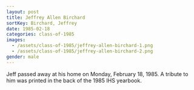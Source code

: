 ```yaml
---
layout: post
title: Jeffrey Allen Birchard
sortKey: Birchard, Jeffrey
date: 1985-02-18
categories: class-of-1985
images:
  - /assets/class-of-1985/jeffrey-allen-birchard-1.png
  - /assets/class-of-1985/jeffrey-allen-birchard-2.png
gender: male
---
```

Jeff passed away at his home on Monday, February 18, 1985.  A tribute to him was printed in the back of the 1985 IHS yearbook.
